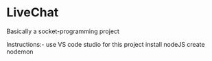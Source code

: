 # LiveChat
Basically a socket-programming project

Instructions:-
 use VS code studio for this project
 install nodeJS 
 create nodemon
